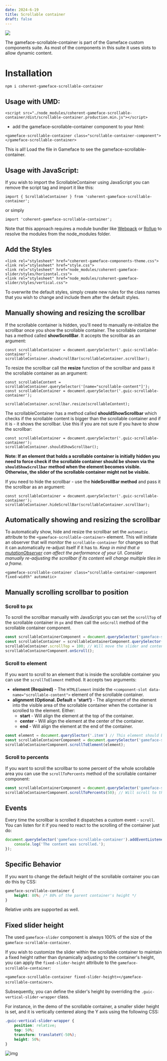 ```yaml
---
date: 2024-6-19
title: Scrollable container
draft: false
---
```


<!--Copyright (c) Coherent Labs AD. All rights reserved. Licensed under the MIT License. See License.txt in the project root for license information. -->

<a href="https://www.npmjs.com/package/coherent-gameface-scrollable-container"><img src="http://img.shields.io/npm/v/coherent-gameface-scrollable-container.svg?style=flat-square"/></a>

The gameface-scrollable-container is part of the Gameface custom components suite. As most of the components in this suite it uses slots to allow dynamic content.

Installation
===================

```
npm i coherent-gameface-scrollable-container
```

## Usage with UMD:

~~~~{.html}
<script src="./node_modules/coherent-gameface-scrollable-container/dist/scrollable-container.production.min.js"></script>
~~~~

* add the gameface-scrollable-container component to your html:

~~~~{.html}
<gameface-scrollable-container class="scrollable-container-component"></gameface-scrollable-container>
~~~~

This is all! Load the file in Gameface to see the gameface-scrollable-container.

## Usage with JavaScript:

If you wish to import the ScrollableContainer using JavaScript you can remove the script tag and import it like this:

~~~~{.js}
import { ScrollableContainer } from 'coherent-gameface-scrollable-container';
~~~~

or simply

~~~~{.js}
import 'coherent-gameface-scrollable-container';
~~~~

Note that this approach requires a module bundler like [Webpack](https://webpack.js.org/) or [Rollup](https://rollupjs.org/guide/en/) to resolve the
modules from the node_modules folder.

## Add the Styles

~~~~{.css}
<link rel="stylesheet" href="coherent-gameface-components-theme.css">
<link rel="stylesheet" href="style.css">
<link rel="stylesheet" href="node_modules/coherent-gameface-slider/styles/horizontal.css">
<link rel="stylesheet" href="node_modules/coherent-gameface-slider/styles/vertical.css">
~~~~

To overwrite the default styles, simply create new rules for the class names that
you wish to change and include them after the default styles.

## Manually showing and resizing the scrollbar

If the scrollable container is hidden, you'll need to manually re-initialize the scrollbar once you show the scrollable container.
The scrollable container has a method called **showScrollBar**. It accepts the scrollbar as an argument:

~~~~{.js}
const scrollableContainer = document.querySelector('.guic-scrollable-container');
scrollableContainer.showScrollBar(scrollableContainer.scrollbar);
~~~~

To resize the scrollbar call the **resize** function of the scrollbar and pass it the
scrollable container as an argument:

~~~~{.js}
const scrollableContent = scrollableContainer.querySelector('[name="scrollable-content"]');
const scrollableContainer = document.querySelector('.guic-scrollable-container');

scrollableContainer.scrollbar.resize(scrollableContent);
~~~~

The scrollableContainer has a method called **shouldShowScrollbar** which checks if the scrollable content is bigger than the scrollable container and if it is - it shows the scrollbar. Use this if you are not sure if you have to show the scrollbar:

~~~~{.js}
const scrollableContainer = document.querySelector('.guic-scrollable-container');
scrollableContainer.shouldShowScrollbar();
~~~~

**Note: If an element that holds a scrollable container is initially hidden you need to force check if the scrollable container should be shown via the `shouldShowScrollbar` method when the element becomes visible. Otherwise, the slider of the scrollable container might not be visible.**

If you need to hide the scrollbar - use the **hideScrollBar method** and pass it the scrollbar as an argument:

~~~~{.js}
const scrollableContainer = document.querySelector('.guic-scrollable-container');
scrollableContainer.hideScrollBar(scrollableContainer.scrollbar);
~~~~

## Automatically showing and resizing the scrollbar

To automatically show, hide and resize the scrollbar set the `automatic` attribute to the `<gameface-scrollable-container>` element. This will initiate an observer that will monitor the `scrollable-container` for changes so that it can automatically re-adjust itself if it has to. *Keep in mind that a [mutationObserver](https://developer.mozilla.org/en-US/docs/Web/API/MutationObserver) can affect the performance of your UI. Consider manually re-adjusting the scrollbar if its content will change multiple tiles in a frame.*

`<gameface-scrollable-container class="scrollable-container-component fixed-width" automatic>`

## Manually scrolling scrollbar to position

### Scroll to px

To scroll the scrollbar manually with JavaScript you can set the `scrollTop` of the scrollable container in `px` and then call the `onScroll` method of the scrollable container component.

```javascript
const scrollableContainerComponent = document.querySelector('gameface-scrollable-container');
const scrollableContainer = scrollableContainerComponent.querySelector('.guic-scrollable-container');
scrollableContainer.scrollTop = 100; // Will move the slider and content with 100px from the top.
scrollableContainerComponent.onScroll();
```

### Scroll to element

If you want to scroll to an element that is inside the scrollable container you can use the `scrollToElement` method. It accepts two arguments:

* **element (Required)** - The `HTMLElement` inside the `<component-slot data-name="scrollable-content">` element of the scrollable container.
* **alignment (Optional. Default = 'start')** - The alignment of the element into the visible area of the scrollable container when the container is scrolled to the element. Either:
  * **start** - Will align the element at the top of the container.
  * **center** - Will align the element at the center of the container.
  * **end** - Will align the element at the end of the container.

```javascript
const element = document.querySlector('.item') // This element should be inside the scrollable container's content added with the `<component-slot data-name="scrollable-content">`.
const scrollableContainerComponent = document.querySelector('gameface-scrollable-container');
scrollableContainerComponent.scrollToElement(element);
```

### Scroll to percents

If you want to scroll the scrollbar to some percent of the whole scrollable area you can use the `scrollToPercents` method of the scrollable container component:

```javascript
const scrollableContainerComponent = document.querySelector('gameface-scrollable-container');
scrollableContainerComponent.scrollToPercents(50); // Will scroll to the middle of the scrollable area which is 50%
```

## Events

Every time the scrollbar is scrolled it dispatches a custom event - `scroll`. You can listen for it if you need to react to the scrolling of the container just do:

```js
document.querySelector('gameface-scrollable-container').addEventListener('scroll', () => {
    console.log('The content was scrolled.');
});
```

## Specific Behavior

If you want to change the default height of the scrollable container you can do this by CSS:

```CSS
gameface-scrollable-container {
    height: 80%; /* 80% of the parent container's height */
}
```

Relative units are supported as well.

## Fixed slider height

The used `gameface-slider` component is always 100% of the size of the `gameface-scrollable-container`.

If you wish to customize the slider within the scrollable container to maintain a fixed height rather than dynamically adjusting to the container's height, you can apply the `fixed-slider-height` attribute to the `gameface-scrollable-container`:

`<gameface-scrollable-container fixed-slider-height></gameface-scrollable-container>`.

Subsequently, you can define the slider's height by overriding the `.guic-vertical-slider-wrapper` class.

For instance, in the demo of the scrollable container, a smaller slider height is set, and it is vertically centered along the Y axis using the following CSS:

```CSS
.guic-vertical-slider-wrapper {
    position: relative;
    top: 50%;
    transform: translateY(-50%);
    height: 50%;
}
```

![img](./docs-images/fixed-slider-height.png)
